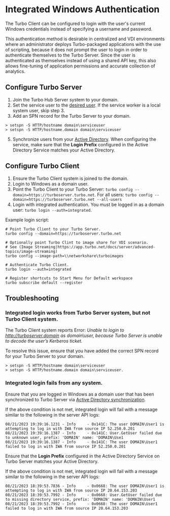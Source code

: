 # Integrated Windows Authentication

The Turbo Client can be configured to login with the user's current Windows credentials instead of specifying a username and password.

This authentication method is desirable in centralized and VDI environments where an administrator deploys Turbo-packaged applications with the use of scripting, because it does not prompt the user to login in order to authenticate themselves to the Turbo Server. Since the user is authenticated as themselves instead of using a shared API key, this also allows fine-tuning of application permissions and accurate collection of analytics.

## Configure Turbo Server

1. Join the Turbo Hub Server system to your domain.
2. Set the service user to the [desired user](https://hub.turbo.net/docs/server/advanced-topics/advanced-topics#change-the-turbo-server-service-user). If the service worker is a local system user, skip step 3.
3. Add an SPN record for the Turbo Server to your domain.

```
> setspn -S HTTP/hostname domain\serviceuser
> setspn -S HTTP/hostname.domain domain\serviceuser
```

5. Synchronize users from your [Active Directory](https://hub.turbo.net/docs/server/administration/users#adding-an-external-directory-service). When configuring the service, make sure that the **Login Prefix** configured in the Active Directory Service matches your Active Directory.

## Configure Turbo Client

1. Ensure the Turbo Client system is joined to the domain.
2. Login to Windows as a domain user.
3. Point the Turbo Client to your Turbo Server: `turbo config --domain=https://turboserver.turbo.net`. For all users: `turbo config --domain=https://turboserver.turbo.net --all-users`
4. Login with integrated authentication. You must be logged in as a domain user: `turbo login --auth=integrated`.

Example login script:

```
# Point Turbo Client to your Turbo Server.
turbo config --domain=https://turboserver.turbo.net

# Optionally point Turbo Clint to image share for VDI scenario.
# See (Image Streaming|https://app.turbo.net/docs/server/advanced-topics/image-streaming)
turbo config --image-path=\\networkshare\turboimages

# Authenticate Turbo Client.
turbo login --auth=integrated

# Register shortcuts to Start Menu for Default workspace
turbo subscribe default --register
```

## Troubleshooting

### Integrated login works from Turbo Server system, but not Turbo Client system.

The Turbo Client system reports Error: _Unable to login to http://turboserver.domain as domain\user, because Turbo Server is unable to decode the user’s Kerberos ticket._

To resolve this issue, ensure that you have added the correct SPN record for your Turbo Server to your domain.

```
> setspn -S HTTP/hostname domain\serviceuser
> setspn -S HTTP/hostname.domain domain\serviceuser.
```

### Integrated login fails from any system.

Ensure that you are logged in Windows as a domain user that has been synchronized to Turbo Server via [Active Directory synchronization](https://hub.turbo.net/docs/server/administration/users#adding-an-external-directory-service).

If the above condition is not met, integrated login will fail with a message similar to the following in the server API logs:

```
08/21/2023 19:39:16.1231 - Info     - 0x141C: The user DOMAIN\User1 is attempting to log in with IWA from source IP 52.250.0.201
08/21/2023 19:39:16.1387 - Info     - 0x141C: User.GetUser failed due to unknown user, prefix: 'DOMAIN' name: 'DOMAIN\Use1
08/21/2023 19:39:16.1387 - Info     - 0x141C: The user DOMAIN\User1 failed to log in with IWA from source IP 52.250.0.201
```

Ensure that the **Login Prefix** configured in the Active Directory Service on Turbo Server matches your Active Directory.

If the above condition is not met, integrated login will fail with a message similar to the following in the server API logs:

```
08/21/2023 18:39:53.7836 - Info     - 0x0668: The user DOMAIN\User1 is attempting to log in with IWA from source IP 20.64.153.203
08/21/2023 18:39:53.7992 - Info     - 0x0668: User.GetUser failed due to missing directory service, prefix: 'DOMAIN' name: 'DOMAIN\User1
08/21/2023 18:39:53.7992 - Info     - 0x0668: The user DOMAIN\User1 failed to log in with IWA from source IP 20.64.153.203
```
